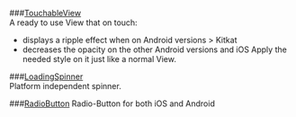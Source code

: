 ###[TouchableView](https://gist.github.com/mmazzarolo/4d223de6787b9a57ce4b)  
A ready to use View that on touch:
- displays a ripple effect when on Android versions > Kitkat
- decreases the opacity on the other Android versions and iOS
Apply the needed style on it just like a normal View.  

###[LoadingSpinner](https://gist.github.com/mmazzarolo/4d223de6787b9a57ce4b)  
Platform independent spinner.

###[RadioButton](https://gist.github.com/mmazzarolo/77b0ca3e46048dde0f0f98df18864f5e)
Radio-Button for both iOS and Android

